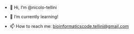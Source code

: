 - 👋 Hi, I’m @nicolo-tellini

- 🌱 I’m currently learning!

- 📫 How to reach me: bioinformaticscode.tellini@gmail.com
